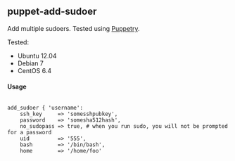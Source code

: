 puppet-add-sudoer
-----------------

Add multiple sudoers. Tested using [Puppetry](https://github.com/drogerschariot/Puppetry). 


Tested:
* Ubuntu 12.04
* Debian 7
* CentOS 6.4


#### Usage #####
<pre>
<code>
add_sudoer { 'username':
	ssh_key 	=> 'somesshpubkey',
	password	=> 'somesha512hash', 
	no_sudopass	=> true, # when you run sudo, you will not be prompted for a password
	uid 		=> '555', 
	bash  		=> '/bin/bash',
	home  		=> '/home/foo'
</code>
</pre>
